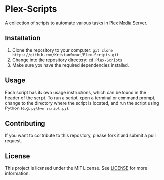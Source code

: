 # Plex-Scripts

A collection of scripts to automate various tasks in [Plex Media Server](https://www.plex.tv/).

## Installation

1. Clone the repository to your computer: `git clone https://github.com/KristanSmout/Plex-Scripts.git`
2. Change into the repository directory: `cd Plex-Scripts`
3. Make sure you have the required dependencies installed.

## Usage

Each script has its own usage instructions, which can be found in the header of the script. To run a script, open a terminal or command prompt, change to the directory where the script is located, and run the script using Python (e.g. `python script.py`).

## Contributing

If you want to contribute to this repository, please fork it and submit a pull request.

## License

This project is licensed under the MIT License. See [LICENSE](LICENSE) for more information.
